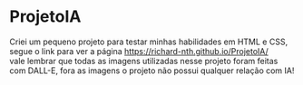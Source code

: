 # ProjetoIA
 Criei um pequeno projeto para testar minhas habilidades em HTML e CSS, segue o link para ver a página https://richard-nth.github.io/ProjetoIA/ <br>
 vale lembrar que todas as imagens utilizadas nesse projeto foram feitas com DALL-E, fora as imagens o projeto não possui qualquer relação com IA!
 
